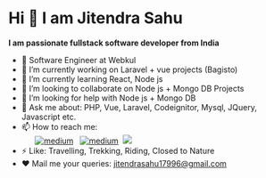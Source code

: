 # Hi 👋 I am Jitendra Sahu


**I am passionate fullstack software developer from India**
- :hugs: Software Engineer at Webkul
- 🔭 I’m currently working on Laravel + vue projects (Bagisto)
- 🌱 I’m currently learning React, Node js
- 👯 I’m looking to collaborate on Node js + Mongo DB Projects
- 🤔 I’m looking for help with  Node js + Mongo DB
- 💬 Ask me about: PHP, Vue, Laravel, Codeignitor, Mysql, JQuery, Javascript etc.
- 📫 How to reach me: <br />
    &nbsp;&nbsp;&nbsp;&nbsp;&nbsp;&nbsp;<a href="https://www.linkedin.com/in/jitendra-sahu-bb3365155/"><img alt="medium" src="https://img.shields.io/badge/LinkedIn-0077B5?style=for-the-badge&logo=linkedin&logoColor=white" /></a> &nbsp;&nbsp;<a href="https://twitter.com/jeetu_sah_17"><img alt="medium" src="https://img.shields.io/badge/Twitter-1DA1F2?style=for-the-badge&logo=twitter&logoColor=white" /></a>&nbsp;&nbsp;![](https://komarev.com/ghpvc/?username=jeetu-sah)
- ⚡ Like: Travelling, Trekking, Riding, Closed to Nature
- :heart: Mail me your queries: jitendrasahu17996@gmail.com


